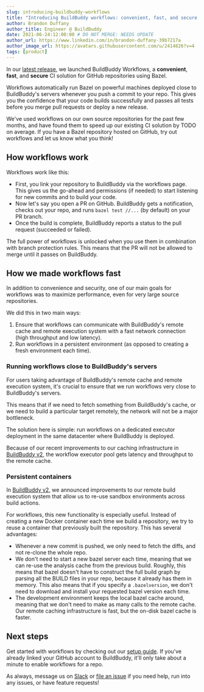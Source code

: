 ```yaml
---
slug: introducing-buildbuddy-workflows
title: "Introducing BuildBuddy workflows: convenient, fast, and secure CI for bazel"
author: Brandon Duffany
author_title: Engineer @ BuildBuddy
date: 2021-06-24:12:00:00 # DO NOT MERGE: NEEDS UPDATE
author_url: https://www.linkedin.com/in/brandon-duffany-39b7217a
author_image_url: https://avatars.githubusercontent.com/u/2414826?v=4
tags: [product]
---
```


In our [latest release](TODO/LINK_TO_RELEASE_POST), we launched BuildBuddy
Workflows, a **convenient**, **fast**, and **secure** CI solution for
GitHub repositories using Bazel.

Workflows automatically run Bazel on powerful machines deployed close
to BuildBuddy's servers whenever you push a commit to your repo.
This gives you the confidence that your code builds successfully and
passes all tests before you merge pull requests or deploy a new release.

We've used workflows on our own source repositories for the past few
months, and have found them to speed up our existing CI solution by TODO
on average. If you have a Bazel repository hosted on GitHub, try out
workflows and let us know what you think!

<!-- TODO: Chart comparing GitHub CI times to BuildBuddy CI -->

## How workflows work

Workflows work like this:

- First, you link your repository to BuildBuddy via the workflows
  page. This gives us the go-ahead and permissions (if needed) to start
  listening for new commits and to build your code.
- Now let's say you open a PR on GitHub. BuildBuddy gets a notification,
  checks out your repo, and runs `bazel test //...` (by default) on your PR
  branch.
- Once the build is complete, BuildBuddy reports a status to the pull
  request (succeeded or failed).

The full power of workflows is unlocked when you use them in combination
with branch protection rules. This means that the PR will not be allowed
to merge until it passes on BuildBuddy.

## How we made workflows fast

In addition to convenience and security, one of our main goals for workflows
was to maximize performance, even for very large source repositories.

We did this in two main ways:

1. Ensure that workflows can communicate with BuildBuddy's remote cache and
   remote execution system with a fast network connection (high throughput
   and low latency).
2. Run workflows in a persistent environment (as opposed to creating a
   fresh environment each time).

### Running workflows close to BuildBuddy's servers

For users taking advantage of BuildBuddy's remote cache and remote
execution system, it's crucial to ensure that we run workflows very close
to BuildBuddy's servers.

This means that if we need to fetch something from BuildBuddy's cache, or
we need to build a particular target remotely, the network will not be
a major bottleneck.

The solution here is simple: run workflows on a dedicated executor
deployment in the same datacenter where BuildBuddy is deployed.

Because of our recent improvements to our caching infrastructure
in [BuildBuddy v2](introducing-buildbuddy-v2), the workflow executor
pool gets <!-- TODO --> latency and <!-- TODO --> throughput to
the remote cache.

### Persistent containers

In [BuildBuddy v2](introducing-buildbuddy-v2#sandboxing), we announced
improvements to our remote build execution system that allow us to re-use
sandbox environments across build actions.

For workflows, this new functionality is especially useful. Instead of creating
a new Docker container each time we build a repository, we
try to reuse a container that previously built the repository. This has
several advantages:

- Whenever a new commit is pushed, we only need to fetch the diffs,
  and not re-clone the whole repo.
- We don't need to start a new bazel server each time, meaning that
  we can re-use the analysis cache from the previous build. Roughly,
  this means that bazel doesn't have to construct the full build graph by
  parsing all the BUILD files in your repo, because it already has them in
  memory. This also means that if you specify a `.bazelversion`, we don't
  need to download and install your requested bazel version each time.
- The development environment keeps the local bazel cache around, meaning
  that we don't need to make as many calls to the remote cache. Our
  remote caching infrastructure is fast, but the on-disk bazel cache
  is faster.

## Next steps

Get started with workflows by checking out our [setup guide](/docs/workflows-setup/).
If you've already linked your GitHub account to BuildBuddy, it'll only take
about a minute to enable workflows for a repo.

<!-- TODO: webm video of one-click setup process -->

As always, message us on [Slack](https://buildbuddy.slack.com) or
[file an issue](https://github.com/buildbuddy-io/buildbuddy/issues/new)
if you need help, run into any issues, or have feature requests!
